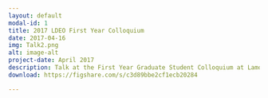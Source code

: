 ```yaml
---
layout: default
modal-id: 1
title: 2017 LDEO First Year Colloquium
date: 2017-04-16
img: Talk2.png
alt: image-alt
project-date: April 2017
description: Talk at the First Year Graduate Student Colloquium at Lamont-Doherty Earth Observatory on April 14, 2017.
download: https://figshare.com/s/c3d89bbe2cf1ecb20284

---
```

